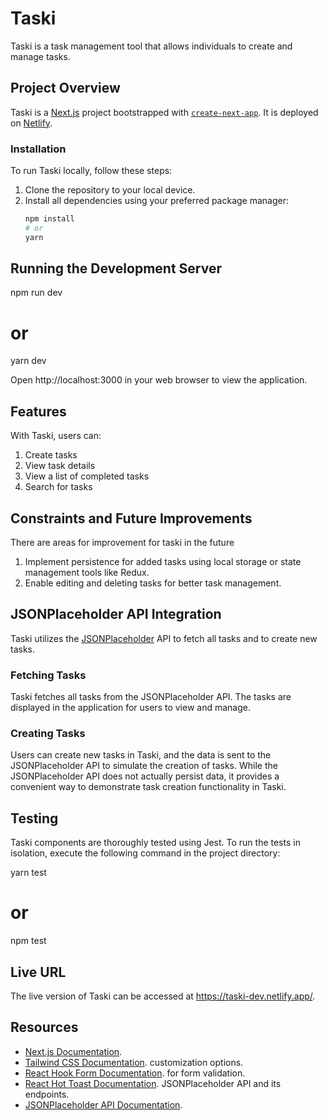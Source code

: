 # Taski

Taski is a task management tool that allows individuals to create and manage tasks.

## Project Overview

Taski is a [Next.js](https://nextjs.org/) project bootstrapped with [`create-next-app`](https://github.com/vercel/next.js/tree/canary/packages/create-next-app). It is deployed on [Netlify](https://www.netlify.com/).

### Installation

To run Taski locally, follow these steps:

1. Clone the repository to your local device.
2. Install all dependencies using your preferred package manager:
   ```bash
   npm install
   # or
   yarn
## Running the Development Server
npm run dev
# or
yarn dev

Open http://localhost:3000 in your web browser to view the application.

## Features

With Taski, users can:

1. Create tasks
2. View task details
3. View a list of completed tasks
4. Search for tasks

## Constraints and Future Improvements
 There are areas for improvement for taski in the future
1. Implement persistence for added tasks using local storage or state management tools like Redux.
2. Enable editing and deleting tasks for better task management.

## JSONPlaceholder API Integration

Taski utilizes the [JSONPlaceholder](https://jsonplaceholder.typicode.com/) API to fetch all tasks and to create new tasks.

### Fetching Tasks

Taski fetches all tasks from the JSONPlaceholder API. The tasks are displayed in the application for users to view and manage.

### Creating Tasks

Users can create new tasks in Taski, and the data is sent to the JSONPlaceholder API to simulate the creation of tasks. While the JSONPlaceholder API does not actually persist data, it provides a convenient way to demonstrate task creation functionality in Taski.


## Testing

Taski components are thoroughly tested using Jest. To run the tests in isolation, execute the following command in the project directory:

yarn test
# or
npm test


## Live URL
The live version of Taski can be accessed at https://taski-dev.netlify.app/.

## Resources

- [Next.js Documentation](https://nextjs.org/docs).
- [Tailwind CSS Documentation](https://tailwindcss.com/docs).
customization options.
- [React Hook Form Documentation](https://react-hook-form.com/get-started).
for form validation.
- [React Hot Toast Documentation](https://react-hot-toast.com/).
JSONPlaceholder API and its endpoints.
- [JSONPlaceholder API Documentation](https://jsonplaceholder.typicode.com/).
